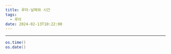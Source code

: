 ```yaml
---
title: 루아-날짜와 시간
tags:
  - 루아
date: 2024-02-13T10:22:00
---
```

---

```lua
os.time()
os.date()

```